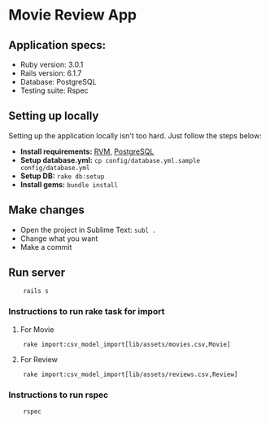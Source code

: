 # Movie Review App

## Application specs:

- Ruby version: 3.0.1
- Rails version: 6.1.7
- Database: PostgreSQL
- Testing suite: Rspec

## Setting up locally

Setting up the application locally isn't too hard. Just follow the steps below:

- **Install requirements:** [RVM](https://rvm.io/rvm/install), [PostgreSQL](http://postgresapp.com)
- **Setup database.yml:** `cp config/database.yml.sample config/database.yml`
- **Setup DB:** `rake db:setup`
- **Install gems:** `bundle install`

## Make changes

- Open the project in Sublime Text: `subl .`
- Change what you want
- Make a commit

## Run server

```
    rails s
```


### Instructions to run rake task for import ###

1) For Movie
```
    rake import:csv_model_import[lib/assets/movies.csv,Movie]
```

2) For Review
```
    rake import:csv_model_import[lib/assets/reviews.csv,Review]
```

### Instructions to run rspec ###

```
    rspec
```